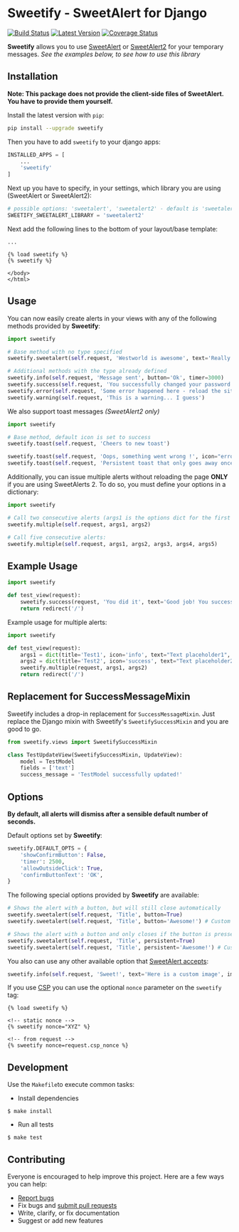 # Sweetify - SweetAlert for Django

[![Build Status](https://img.shields.io/travis/Atrox/sweetify-django.svg?style=flat-square)](https://travis-ci.org/Atrox/sweetify-django)
[![Latest Version](https://img.shields.io/pypi/v/sweetify.svg?style=flat-square)](https://pypi.python.org/pypi/sweetify)
[![Coverage Status](https://img.shields.io/coveralls/Atrox/sweetify-django.svg?style=flat-square)](https://coveralls.io/r/Atrox/sweetify-django)

**Sweetify** allows you to use [SweetAlert](http://t4t5.github.io/sweetalert/) or [SweetAlert2](https://github.com/limonte/sweetalert2) for your temporary messages.
_See the examples below, to see how to use this library_

## Installation

**Note: This package does not provide the client-side files of SweetAlert. You have to provide them yourself.**

Install the latest version with `pip`:

```bash
pip install --upgrade sweetify
```

Then you have to add `sweetify` to your django apps:

```python
INSTALLED_APPS = [
    ...
    'sweetify'
]
```

Next up you have to specify, in your settings, which library you are using (SweetAlert or SweetAlert2):

```python
# possible options: 'sweetalert', 'sweetalert2' - default is 'sweetalert2'
SWEETIFY_SWEETALERT_LIBRARY = 'sweetalert2'
```

Next add the following lines to the bottom of your layout/base template:

```jinja
...

{% load sweetify %}
{% sweetify %}

</body>
</html>
```

## Usage

You can now easily create alerts in your views with any of the following methods provided by **Sweetify**:

```python
import sweetify

# Base method with no type specified
sweetify.sweetalert(self.request, 'Westworld is awesome', text='Really... if you have the chance - watch it!', persistent='I agree!')

# Additional methods with the type already defined
sweetify.info(self.request, 'Message sent', button='Ok', timer=3000)
sweetify.success(self.request, 'You successfully changed your password')
sweetify.error(self.request, 'Some error happened here - reload the site', persistent=':(')
sweetify.warning(self.request, 'This is a warning... I guess')
```

We also support toast messages _(SweetAlert2 only)_

```python
import sweetify

# Base method, default icon is set to success
sweetify.toast(self.request, 'Cheers to new toast')

sweetify.toast(self.request, 'Oops, something went wrong !', icon="error", timer=3000)
sweetify.toast(self.request, 'Persistent toast that only goes away once clicked', icon='warning', persistent="Bye toast!")
```

Additionally, you can issue multiple alerts without reloading the page **ONLY** if you are using SweetAlerts 2. To do so, you must define your options in a dictionary:

```python
import sweetify

# Call two consecutive alerts (args1 is the options dict for the first alert and args2 the one for the second alert):
sweetify.multiple(self.request, args1, args2)

# Call five consecutive alerts:
sweetify.multiple(self.request, args1, args2, args3, args4, args5)
```

## Example Usage

```python
import sweetify

def test_view(request):
    sweetify.success(request, 'You did it', text='Good job! You successfully showed a SweetAlert message', persistent='Hell yeah')
    return redirect('/')
```

Example usage for multiple alerts:

```python
import sweetify

def test_view(request):
    args1 = dict(title='Test1', icon='info', text="Text placeholder1", button="Next")
    args2 = dict(title='Test2', icon='success', text="Text placeholder2", timer=5000, timerProgressBar='true', persistent="Close")
    sweetify.multiple(request, args1, args2)
    return redirect('/')
```

## Replacement for SuccessMessageMixin

Sweetify includes a drop-in replacement for `SuccessMessageMixin`.
Just replace the Django mixin with Sweetify's `SweetifySuccessMixin` and you are good to go.

```python
from sweetify.views import SweetifySuccessMixin

class TestUpdateView(SweetifySuccessMixin, UpdateView):
    model = TestModel
    fields = ['text']
    success_message = 'TestModel successfully updated!'
```

## Options

**By default, all alerts will dismiss after a sensible default number of seconds.**

Default options set by **Sweetify**:

```python
sweetify.DEFAULT_OPTS = {
    'showConfirmButton': False,
    'timer': 2500,
    'allowOutsideClick': True,
    'confirmButtonText': 'OK',
}
```

The following special options provided by **Sweetify** are available:

```python
# Shows the alert with a button, but will still close automatically
sweetify.sweetalert(self.request, 'Title', button=True)
sweetify.sweetalert(self.request, 'Title', button='Awesome!') # Custom text for the button

# Shows the alert with a button and only closes if the button is pressed
sweetify.sweetalert(self.request, 'Title', persistent=True)
sweetify.sweetalert(self.request, 'Title', persistent='Awesome!') # Custom text for the button
```

You also can use any other available option that [SweetAlert accepts](http://t4t5.github.io/sweetalert/):

```python
sweetify.info(self.request, 'Sweet!', text='Here is a custom image', imageUrl='images/thumbs-up.jpg', timer=5000)
```

If you use [CSP](https://developer.mozilla.org/en-US/docs/Web/HTTP/CSP) you can use the optional `nonce` parameter on the `sweetify` tag:

```jinja
{% load sweetify %}

<!-- static nonce -->
{% sweetify nonce="XYZ" %}

<!-- from request -->
{% sweetify nonce=request.csp_nonce %}
```

## Development

Use the `Makefile`to execute common tasks:

- Install dependencies

```shell
$ make install
```

- Run all tests

```shell
$ make test
```

## Contributing

Everyone is encouraged to help improve this project. Here are a few ways you can help:

- [Report bugs](https://github.com/atrox/sweetify-django/issues)
- Fix bugs and [submit pull requests](https://github.com/atrox/sweetify-django/pulls)
- Write, clarify, or fix documentation
- Suggest or add new features
